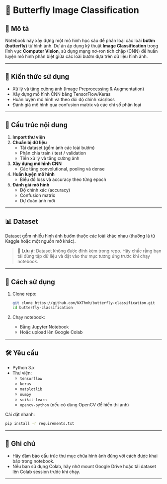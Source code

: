 # 🦋 Butterfly Image Classification

## 📌 Mô tả

Notebook này xây dựng một mô hình học sâu để phân loại các loài **bướm (butterfly)** từ hình ảnh. Dự án áp dụng kỹ thuật **Image Classification** trong lĩnh vực **Computer Vision**, sử dụng mạng nơ-ron tích chập (CNN) để huấn luyện mô hình phân biệt giữa các loài bướm dựa trên dữ liệu hình ảnh.

---

## 🧠 Kiến thức sử dụng

- Xử lý và tăng cường ảnh (Image Preprocessing & Augmentation)
- Xây dựng mô hình CNN bằng TensorFlow/Keras
- Huấn luyện mô hình và theo dõi độ chính xác/loss
- Đánh giá mô hình qua confusion matrix và các chỉ số phân loại

---

## 📂 Cấu trúc nội dung

1. **Import thư viện**
2. **Chuẩn bị dữ liệu**
   - Tải dataset (gồm ảnh các loài bướm)
   - Phân chia train / test / validation
   - Tiền xử lý và tăng cường ảnh
3. **Xây dựng mô hình CNN**
   - Các tầng convolutional, pooling và dense
4. **Huấn luyện mô hình**
   - Biểu đồ loss và accuracy theo từng epoch
5. **Đánh giá mô hình**
   - Độ chính xác (accuracy)
   - Confusion matrix
   - Dự đoán ảnh mới

---

## 📊 Dataset

Dataset gồm nhiều hình ảnh bướm thuộc các loài khác nhau (thường là từ Kaggle hoặc một nguồn mở khác).

> 📝 **Lưu ý:** Dataset không được đính kèm trong repo. Hãy chắc rằng bạn tải đúng tập dữ liệu và đặt vào thư mục tương ứng trước khi chạy notebook.

---

## 🚀 Cách sử dụng

1. Clone repo:
   ```bash
   git clone https://github.com/NXThnh/butterfly-classification.git
   cd butterfly-classification
   ```

2. Chạy notebook:
   - Bằng Jupyter Notebook
   - Hoặc upload lên Google Colab

---

## 🛠️ Yêu cầu

- Python 3.x
- Thư viện:
  - `tensorflow`
  - `keras`
  - `matplotlib`
  - `numpy`
  - `scikit-learn`
  - `opencv-python` (nếu có dùng OpenCV để hiển thị ảnh)

Cài đặt nhanh:
```bash
pip install -r requirements.txt
```

---

## 📌 Ghi chú

- Hãy đảm bảo cấu trúc thư mục chứa hình ảnh đúng với cách được khai báo trong notebook.
- Nếu bạn sử dụng Colab, hãy nhớ mount Google Drive hoặc tải dataset lên Colab session trước khi chạy.

---
